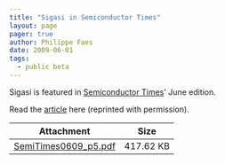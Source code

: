 ```yaml
---
title: "Sigasi in Semiconductor Times"
layout: page 
pager: true
author: Philippe Faes
date: 2009-06-01
tags: 
  - public beta
---
```

<div class="content">
<p>Sigasi is featured in <a href="http://www.pinestream.com/semiconductor.htm" class="elf-external elf-icon">Semiconductor Times</a>' June edition. </p><p>Read the <a href="/sites/www.sigasi.com/files/SemiTimes0609_p5.pdf">article</a> here (reprinted with permission).</p><table id="attachments" class="sticky-enabled"> <thead><tr><th>Attachment</th><th>Size</th> </tr></thead><tbody> <tr class="odd"><td><a href="http://www.sigasi.com/sites/www.sigasi.com/files/SemiTimes0609_p5.pdf">SemiTimes0609_p5.pdf</a></td><td>417.62 KB</td> </tr></tbody></table>  </div>

